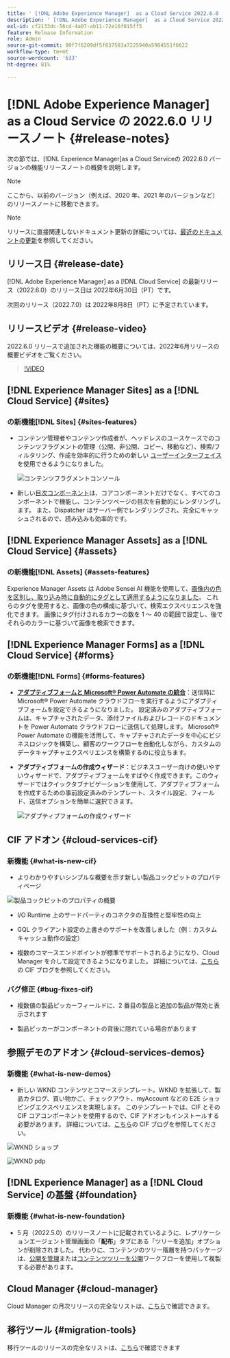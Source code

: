 ```yaml
---
title: ' [!DNL Adobe Experience Manager]  as a Cloud Service 2022.6.0 リリースのリリースノート。'
description: ' [!DNL Adobe Experience Manager]  as a Cloud Service 2022.6.0 リリースのリリースノート。'
exl-id: cf2133dc-56cd-4a07-ab11-72e16f015ff5
feature: Release Information
role: Admin
source-git-commit: 90f7f6209df5f837583a7225940a5984551f6622
workflow-type: tm+mt
source-wordcount: '633'
ht-degree: 81%

---
```


# [!DNL Adobe Experience Manager] as a Cloud Service の 2022.6.0 リリースノート {#release-notes}

次の節では、[!DNL Experience Manager]as a Cloud Serviceの 2022.6.0 バージョンの機能リリースノートの概要を説明します。

>[!NOTE]
>
>ここから、以前のバージョン（例えば、2020 年、2021 年のバージョンなど）のリリースノートに移動できます。

>[!NOTE]
>
>リリースに直接関連しないドキュメント更新の詳細については、[最近のドキュメントの更新](https://experienceleague.adobe.com/docs/experience-manager-release-information/aem-release-updates/doc-updates/documentation-updates.html?lang=ja)を参照してください。

## リリース日 {#release-date}

[!DNL Adobe Experience Manager] as a [!DNL Cloud Service] の最新リリース（2022.6.0）のリリース日は 2022年6月30日（PT）です。

次回のリリース（2022.7.0）は 2022年8月8日（PT）に予定されています。

## リリースビデオ {#release-video}

2022.6.0 リリースで追加された機能の概要については、2022年6月リリースの概要ビデオをご覧ください。

>[!VIDEO](https://video.tv.adobe.com/v/344308/?quality=12)

## [!DNL Experience Manager Sites] as a [!DNL Cloud Service] {#sites}

### の新機能[!DNL Sites] {#sites-features}

* コンテンツ管理者やコンテンツ作成者が、ヘッドレスのユースケースでのコンテンツフラグメントの管理（公開、非公開、コピー、移動など）、検索/フィルタリング、作成を効率的に行うための新しい [ ユーザーインターフェイス ](/help/sites-cloud/administering/content-fragments/managing.md#content-fragments-console) を使用できるようになりました。

  ![コンテンツフラグメントコンソール](/help/release-notes/assets/cf-ui.png)

* 新しい[目次コンポーネント](https://experienceleague.adobe.com/docs/experience-manager-core-components/using/components/tableofcontents.html?lang=ja)は、コアコンポーネントだけでなく、すべてのコンポーネントで機能し、コンテンツページの目次を自動的にレンダリングします。 また、Dispatcher はサーバー側でレンダリングされ、完全にキャッシュされるので、読み込みも効率的です。

## [!DNL Experience Manager Assets] as a [!DNL Cloud Service] {#assets}

### の新機能[!DNL Assets] {#assets-features}

Experience Manager Assets は Adobe Sensei AI 機能を使用して、[画像内の色を区別し、取り込み時に自動的にタグとして適用するようになりました](/help/assets/color-tag-images.md)。 これらのタグを使用すると、画像の色の構成に基づいて、検索エクスペリエンスを強化できます。 画像にタグ付けされるカラーの数を 1 ～ 40 の範囲で設定し、後でそれらのカラーに基づいて画像を検索できます。

## [!DNL Experience Manager Forms] as a [!DNL Cloud Service] {#forms}

### の新機能[!DNL Forms] {#forms-features}

* **[アダプティブフォームと Microsoft® Power Automate の統合](/help/forms/forms-microsoft-power-automate-integration.md)**：送信時に Microsoft® Power Automate クラウドフローを実行するようにアダプティブフォームを設定できるようになりました。 設定済みのアダプティブフォームは、キャプチャされたデータ、添付ファイルおよびレコードのドキュメントを Power Automate クラウドフローに送信して処理します。 Microsoft® Power Automate の機能を活用して、キャプチャされたデータを中心にビジネスロジックを構築し、顧客のワークフローを自動化しながら、カスタムのデータキャプチャエクスペリエンスを構築するのに役立ちます。

* **アダプティブフォームの作成ウィザード**：ビジネスユーザー向けの使いやすいウィザードで、アダプティブフォームをすばやく作成できます。このウィザードではクイックタブナビゲーションを使用して、アダプティブフォームを作成するための事前設定済みのテンプレート、スタイル設定、フィールド、送信オプションを簡単に選択できます。

  ![アダプティブフォームの作成ウィザード](/help/release-notes/assets/wizard.png)

## CIF アドオン {#cloud-services-cif}

### 新機能 {#what-is-new-cif}

* よりわかりやすいシンプルな概要を示す新しい製品コックピットのプロパティページ

![製品コックピットのプロパティの概要](/help/assets/CIF/product_cockpit_properties_overview.png)

* I/O Runtime 上のサードパーティのコネクタの互換性と堅牢性の向上

* GQL クライアント設定の上書きのサポートを改善しました（例：カスタムキャッシュ動作の設定）

* 複数のコマースエンドポイントが標準でサポートされるようになり、Cloud Manager を介して設定できるようになりました。 詳細については、[こちら](https://medium.com/adobetech/use-aem-as-a-cloud-service-with-multiple-adobe-commerce-systems-9295612a9554)の CIF ブログを参照してください。


### バグ修正 {#bug-fixes-cif}

* 複数値の製品ピッカーフィールドに、2 番目の製品と追加の製品が無効と表示されます

* 製品ピッカーがコンポーネントの背後に隠れている場合があります

## 参照デモのアドオン {#cloud-services-demos}

### 新機能 {#what-is-new-demos}

* 新しい WKND コンテンツとコマーステンプレート。WKND を拡張して、製品カタログ、買い物かご、チェックアウト、myAccount などの E2E ショッピングエクスペリエンスを実現します。 このテンプレートでは、CIF とその CIF コアコンポーネントを使用するので、CIF アドオンもインストールする必要があります。 詳細については、[こちら](https://medium.com/adobetech/learn-how-to-create-a-shoppable-experience-with-the-new-wknd-reference-site-and-cif-b3b2c161f67e)の CIF ブログを参照してください。

![WKND ショップ](/help/assets/CIF/wknd_shop.png)

![WKND pdp](/help/assets/CIF/wknd_pdp.png)

## [!DNL Experience Manager] as a [!DNL Cloud Service] の基盤 {#foundation}

### 新機能 {#what-is-new-foundation}

* 5 月（2022.5.0）のリリースノートに記載されているように、レプリケーションエージェント管理画面の「**配布**」タブにある「ツリーを追加」オプションが削除されました。 代わりに、コンテンツのツリー階層を持つパッケージは、[公開を管理](/help/operations/replication.md#manage-publication)または[コンテンツツリーを公開](/help/operations/replication.md#manage-publication#publish-content-tree-workflow)ワークフローを使用して複製する必要があります。

## Cloud Manager {#cloud-manager}

Cloud Manager の月次リリースの完全なリストは、[こちら](/help/implementing/cloud-manager/release-notes/current.md)で確認できます。

## 移行ツール {#migration-tools}

移行ツールのリリースの完全なリストは、[こちら](/help/journey-migration/release-notes/release-notes-migration-tools-current.md)で確認できます
